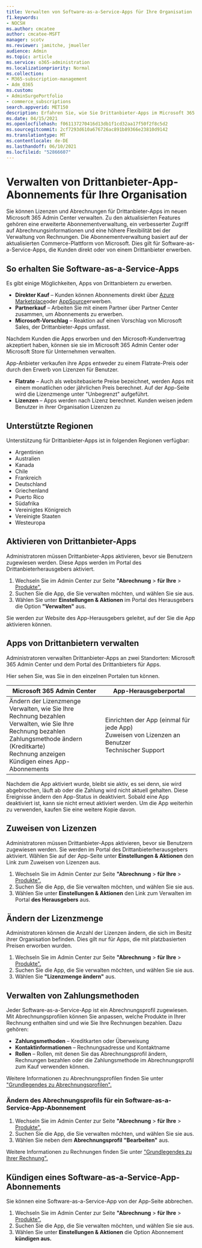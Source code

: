 ```yaml
---
title: Verwalten von Software-as-a-Service-Apps für Ihre Organisation
f1.keywords:
- NOCSH
ms.author: cmcatee
author: cmcatee-MSFT
manager: scotv
ms.reviewer: jamitche, jmueller
audience: Admin
ms.topic: article
ms.service: o365-administration
ms.localizationpriority: Normal
ms.collection:
- M365-subscription-management
- Adm_O365
ms.custom:
- AdminSurgePortfolio
- commerce_subscriptions
search.appverid: MET150
description: Erfahren Sie, wie Sie Drittanbieter-Apps im Microsoft 365 Admin Center aktivieren und verwalten.
ms.date: 04/15/2021
ms.openlocfilehash: f061137270416d13db1f1cd32aa17f50f2f8c5d2
ms.sourcegitcommit: 2cf7293d610a676726ac891b89366e23810d9142
ms.translationtype: MT
ms.contentlocale: de-DE
ms.lasthandoff: 06/10/2021
ms.locfileid: "52866607"
---
```

# <a name="manage-third-party-app-subscriptions-for-your-organization"></a>Verwalten von Drittanbieter-App-Abonnements für Ihre Organisation

Sie können Lizenzen und Abrechnungen für Drittanbieter-Apps im neuen Microsoft 365 Admin Center verwalten. Zu den aktualisierten Features gehören eine erweiterte Abonnementverwaltung, ein verbesserter Zugriff auf Abrechnungsinformationen und eine höhere Flexibilität bei der Verwaltung von Rechnungen. Die Abonnementverwaltung basiert auf der aktualisierten Commerce-Plattform von Microsoft. Dies gilt für Software-as-a-Service-Apps, die Kunden direkt oder von einem Drittanbieter erwerben.

## <a name="how-to-get-software-as-a-service-apps"></a>So erhalten Sie Software-as-a-Service-Apps

Es gibt einige Möglichkeiten, Apps von Drittanbietern zu erwerben.

- **Direkter Kauf** – Kunden können Abonnements direkt über [Azure Marketplace](https://azuremarketplace.microsoft.com/marketplace/)oder [AppSource](https://appsource.microsoft.com/)erwerben.
- **Partnerkauf** – Arbeiten Sie mit einem Partner über Partner Center zusammen, um Abonnements zu erwerben.
- **Microsoft-Vorschlag** – Reaktion auf einen Vorschlag von Microsoft Sales, der Drittanbieter-Apps umfasst.

Nachdem Kunden die Apps erworben und den Microsoft-Kundenvertrag akzeptiert haben, können sie sie im Microsoft 365 Admin Center oder Microsoft Store für Unternehmen verwalten.

App-Anbieter verkaufen ihre Apps entweder zu einem Flatrate-Preis oder durch den Erwerb von Lizenzen für Benutzer.

- **Flatrate** – Auch als websitebasierte Preise bezeichnet, werden Apps mit einem monatlichen oder jährlichen Preis berechnet. Auf der App-Seite wird die Lizenzmenge unter "Unbegrenzt" aufgeführt.
- **Lizenzen** – Apps werden nach Lizenz berechnet. Kunden weisen jedem Benutzer in ihrer Organisation Lizenzen zu

## <a name="supported-regions"></a>Unterstützte Regionen

Unterstützung für Drittanbieter-Apps ist in folgenden Regionen verfügbar:

- Argentinien
- Australien
- Kanada
- Chile
- Frankreich
- Deutschland
- Griechenland
- Puerto Rico
- Südafrika
- Vereinigtes Königreich
- Vereinigte Staaten
- Westeuropa

## <a name="activate-third-party-apps"></a>Aktivieren von Drittanbieter-Apps

Administratoren müssen Drittanbieter-Apps aktivieren, bevor sie Benutzern zugewiesen werden. Diese Apps werden im Portal des Drittanbieterherausgebers aktiviert.

1. Wechseln Sie im Admin Center zur Seite **"Abrechnung**  >  **für Ihre**  >  <a href="https://go.microsoft.com/fwlink/p/?linkid=2125823" target="_blank">Produkte".</a>
2. Suchen Sie die App, die Sie verwalten möchten, und wählen Sie sie aus.
3. Wählen Sie unter **Einstellungen & Aktionen** im Portal des Herausgebers die Option **"Verwalten"** aus.

Sie werden zur Website des App-Herausgebers geleitet, auf der Sie die App aktivieren können.

## <a name="manage-third-party-apps"></a>Apps von Drittanbietern verwalten

Administratoren verwalten Drittanbieter-Apps an zwei Standorten: Microsoft 365 Admin Center und dem Portal des Drittanbieters für Apps.

Hier sehen Sie, was Sie in den einzelnen Portalen tun können.

| Microsoft 365 Admin Center | App-Herausgeberportal |
| --- | --- |
| Ändern der Lizenzmenge <br> Verwalten, wie Sie Ihre Rechnung bezahlen <br> Verwalten, wie Sie Ihre Rechnung bezahlen <br> Zahlungsmethode ändern (Kreditkarte) <br> Rechnung anzeigen <br> Kündigen eines App-Abonnements | Einrichten der App (einmal für jede App) <br> Zuweisen von Lizenzen an Benutzer <br> Technischer Support |

Nachdem die App aktiviert wurde, bleibt sie aktiv, es sei denn, sie wird abgebrochen, läuft ab oder die Zahlung wird nicht aktuell gehalten. Diese Ereignisse ändern den App-Status in deaktiviert. Sobald eine App deaktiviert ist, kann sie nicht erneut aktiviert werden. Um die App weiterhin zu verwenden, kaufen Sie eine weitere Kopie davon.

## <a name="assign-licenses"></a>Zuweisen von Lizenzen

Administratoren müssen Drittanbieter-Apps aktivieren, bevor sie Benutzern zugewiesen werden. Sie werden im Portal des Drittanbieterherausgebers aktiviert. Wählen Sie auf der App-Seite unter **Einstellungen & Aktionen** den Link zum Zuweisen von Lizenzen aus.

1. Wechseln Sie im Admin Center zur Seite **"Abrechnung**  >  **für Ihre**  >  <a href="https://go.microsoft.com/fwlink/p/?linkid=2125823" target="_blank">Produkte".</a>
2. Suchen Sie die App, die Sie verwalten möchten, und wählen Sie sie aus.
3. Wählen Sie unter **Einstellungen & Aktionen** den Link zum Verwalten im Portal **des Herausgebers** aus.

## <a name="change-license-quantity"></a>Ändern der Lizenzmenge

Administratoren können die Anzahl der Lizenzen ändern, die sich im Besitz ihrer Organisation befinden. Dies gilt nur für Apps, die mit platzbasierten Preisen erworben wurden.

1. Wechseln Sie im Admin Center zur Seite **"Abrechnung**  >  **für Ihre**  >  <a href="https://go.microsoft.com/fwlink/p/?linkid=2125823" target="_blank">Produkte".</a>
2. Suchen Sie die App, die Sie verwalten möchten, und wählen Sie sie aus.
3. Wählen Sie **"Lizenzmenge ändern"** aus.

## <a name="manage-payment-methods"></a>Verwalten von Zahlungsmethoden

Jeder Software-as-a-Service-App ist ein Abrechnungsprofil zugewiesen. Mit Abrechnungsprofilen können Sie anpassen, welche Produkte in Ihrer Rechnung enthalten sind und wie Sie Ihre Rechnungen bezahlen. Dazu gehören:

- **Zahlungsmethoden** – Kreditkarten oder Überweisung
- **Kontaktinformationen** – Rechnungsadresse und Kontaktname
- **Rollen** – Rollen, mit denen Sie das Abrechnungsprofil ändern, Rechnungen bezahlen oder die Zahlungsmethode im Abrechnungsprofil zum Kauf verwenden können.

Weitere Informationen zu Abrechnungsprofilen finden Sie unter ["Grundlegendes zu Abrechnungsprofilen".](/microsoft-store/billing-profile)

### <a name="change-the-billing-profile-on-a-software-as-a-service-app-subscription"></a>Ändern des Abrechnungsprofils für ein Software-as-a-Service-App-Abonnement

1. Wechseln Sie im Admin Center zur Seite **"Abrechnung**  >  **für Ihre**  >  <a href="https://go.microsoft.com/fwlink/p/?linkid=2125823" target="_blank">Produkte".</a>
2. Suchen Sie die App, die Sie verwalten möchten, und wählen Sie sie aus.
3. Wählen Sie neben dem **Abrechnungsprofil** **"Bearbeiten"** aus.

Weitere Informationen zu Rechnungen finden Sie unter ["Grundlegendes zu Ihrer Rechnung".](billing-and-payments/understand-your-invoice.md)

## <a name="cancel-a-software-as-a-service-app-subscription"></a>Kündigen eines Software-as-a-Service-App-Abonnements

Sie können eine Software-as-a-Service-App von der App-Seite abbrechen.

1. Wechseln Sie im Admin Center zur Seite **"Abrechnung**  >  **für Ihre**  >  <a href="https://go.microsoft.com/fwlink/p/?linkid=2125823" target="_blank">Produkte".</a>
2. Suchen Sie die App, die Sie verwalten möchten, und wählen Sie sie aus.
3. Wählen Sie unter **Einstellungen & Aktionen** die Option Abonnement **kündigen aus.**
